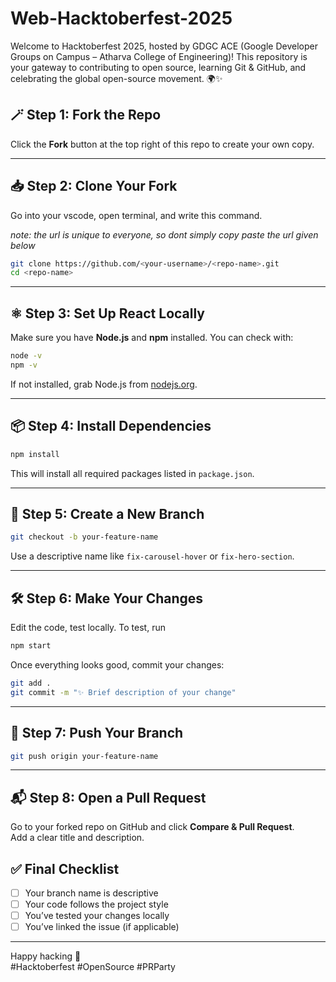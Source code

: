 # Web-Hacktoberfest-2025
Welcome to Hacktoberfest 2025, hosted by GDGC ACE (Google Developer Groups on Campus – Atharva College of Engineering)! This repository is your gateway to contributing to open source, learning Git &amp; GitHub, and celebrating the global open-source movement. 🌍✨

## 🪄 Step 1: Fork the Repo

Click the **Fork** button at the top right of this repo to create your own copy.

---

## 📥 Step 2: Clone Your Fork
Go into your vscode, open terminal, and write this command.

_note: the url is unique to everyone, so dont simply copy paste the url given below_
```bash
git clone https://github.com/<your-username>/<repo-name>.git
cd <repo-name>
```

---

## ⚛️ Step 3: Set Up React Locally

Make sure you have **Node.js** and **npm** installed. You can check with:

```bash
node -v
npm -v
```

If not installed, grab Node.js from [nodejs.org](https://nodejs.org/).

---

## 📦 Step 4: Install Dependencies

```bash
npm install
```

This will install all required packages listed in `package.json`.

---

## 🌱 Step 5: Create a New Branch

```bash
git checkout -b your-feature-name
```

Use a descriptive name like `fix-carousel-hover` or `fix-hero-section`.

---

## 🛠️ Step 6: Make Your Changes

Edit the code, test locally.
To test, run 
```bash
npm start
```
Once everything looks good, commit your changes:

```bash
git add .
git commit -m "✨ Brief description of your change"
```

---

## 🔄 Step 7: Push Your Branch

```bash
git push origin your-feature-name
```

---

## 📬 Step 8: Open a Pull Request

Go to your forked repo on GitHub and click **Compare & Pull Request**.  
Add a clear title and description. 

## ✅ Final Checklist

- [ ] Your branch name is descriptive  
- [ ] Your code follows the project style  
- [ ] You’ve tested your changes locally  
- [ ] You’ve linked the issue (if applicable)

---


Happy hacking 💙  
#Hacktoberfest #OpenSource #PRParty
```
